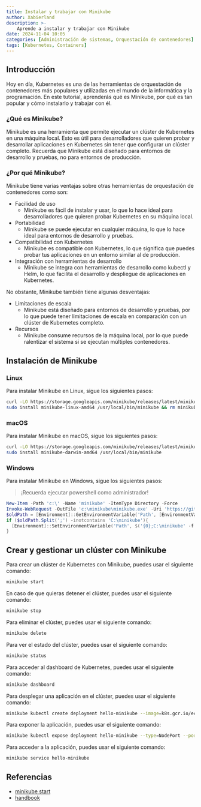 ```yaml
---
title: Instalar y trabajar con Minikube
author: Xabierland
description: >-
    Aprende a instalar y trabajar con Minikube
date: 2024-11-04 10:05
categories: [Administración de sistemas, Orquestación de contenedores]
tags: [Kubernetes, Containers]
---
```


## Introducción

Hoy en día, Kubernetes es una de las herramientas de orquestación de contenedores más populares y utilizadas en el mundo de la informática y la programación. En este tutorial, aprenderás qué es Minikube, por qué es tan popular y cómo instalarlo y trabajar con él.

### ¿Qué es Minikube?

Minikube es una herramienta que permite ejecutar un clúster de Kubernetes en una máquina local. Esto es útil para desarrolladores que quieren probar y desarrollar aplicaciones en Kubernetes sin tener que configurar un clúster completo. Recuerda que Minikube está diseñado para entornos de desarrollo y pruebas, no para entornos de producción.

### ¿Por qué Minikube?

Minikube tiene varias ventajas sobre otras herramientas de orquestación de contenedores como son:

- Facilidad de uso
  - Minikube es fácil de instalar y usar, lo que lo hace ideal para desarrolladores que quieren probar Kubernetes en su máquina local.
- Portabilidad
  - Minikube se puede ejecutar en cualquier máquina, lo que lo hace ideal para entornos de desarrollo y pruebas.
- Compatibilidad con Kubernetes
  - Minikube es compatible con Kubernetes, lo que significa que puedes probar tus aplicaciones en un entorno similar al de producción.
- Integración con herramientas de desarrollo
  - Minikube se integra con herramientas de desarrollo como kubectl y Helm, lo que facilita el desarrollo y despliegue de aplicaciones en Kubernetes.

No obstante, Minikube también tiene algunas desventajas:

- Limitaciones de escala
  - Minikube está diseñado para entornos de desarrollo y pruebas, por lo que puede tener limitaciones de escala en comparación con un clúster de Kubernetes completo.
- Recursos
  - Minikube consume recursos de la máquina local, por lo que puede ralentizar el sistema si se ejecutan múltiples contenedores.

## Instalación de Minikube

### Linux

Para instalar Minikube en Linux, sigue los siguientes pasos:

```bash
curl -LO https://storage.googleapis.com/minikube/releases/latest/minikube-linux-amd64
sudo install minikube-linux-amd64 /usr/local/bin/minikube && rm minikube-linux-amd64
```

### macOS

Para instalar Minikube en macOS, sigue los siguientes pasos:

```zsh
curl -LO https://storage.googleapis.com/minikube/releases/latest/minikube-darwin-amd64
sudo install minikube-darwin-amd64 /usr/local/bin/minikube
```

### Windows

Para instalar Minikube en Windows, sigue los siguientes pasos:

> ¡Recuerda ejecutar powershell como administrador!

```powershell
New-Item -Path 'c:\' -Name 'minikube' -ItemType Directory -Force
Invoke-WebRequest -OutFile 'c:\minikube\minikube.exe' -Uri 'https://github.com/kubernetes/minikube/releases/latest/download/minikube-windows-amd64.exe' -UseBasicParsing
$oldPath = [Environment]::GetEnvironmentVariable('Path', [EnvironmentVariableTarget]::Machine)
if ($oldPath.Split(';') -inotcontains 'C:\minikube'){
  [Environment]::SetEnvironmentVariable('Path', $('{0};C:\minikube' -f $oldPath), [EnvironmentVariableTarget]::Machine)
}
```

## Crear y gestionar un clúster con Minikube

Para crear un clúster de Kubernetes con Minikube, puedes usar el siguiente comando:

```bash
minikube start
```

En caso de que quieras detener el clúster, puedes usar el siguiente comando:

```bash
minikube stop
```

Para eliminar el clúster, puedes usar el siguiente comando:

```bash
minikube delete
```

Para ver el estado del clúster, puedes usar el siguiente comando:

```bash
minikube status
```

Para acceder al dashboard de Kubernetes, puedes usar el siguiente comando:

```bash
minikube dashboard
```

Para desplegar una aplicación en el clúster, puedes usar el siguiente comando:

```bash
minikube kubectl create deployment hello-minikube --image=k8s.gcr.io/echoserver:1.4
```

Para exponer la aplicación, puedes usar el siguiente comando:

```bash
minikube kubectl expose deployment hello-minikube --type=NodePort --port=8080
```

Para acceder a la aplicación, puedes usar el siguiente comando:

```bash
minikube service hello-minikube
```

## Referencias

- [minikube start](https://minikube.sigs.k8s.io/docs/start/?arch=%2Flinux%2Fx86-64%2Fstable%2Fbinary+download)
- [handbook](https://minikube.sigs.k8s.io/docs/handbook/)
